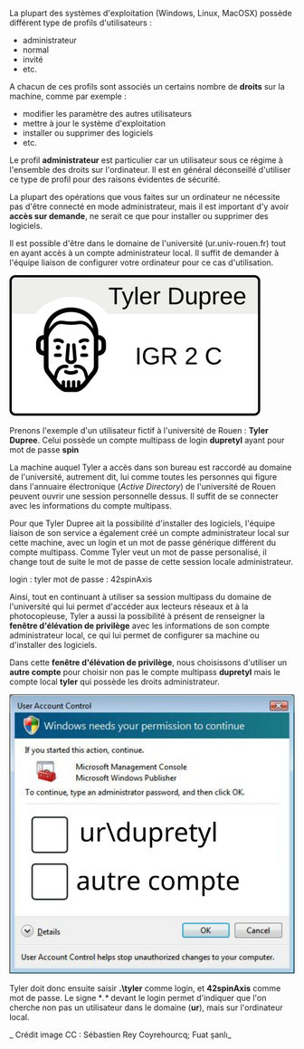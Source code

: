 La plupart des systèmes d'exploitation (Windows, Linux, MacOSX) possède différent type de profils d'utilisateurs :
- administrateur
- normal
- invité
- etc.

A chacun de ces profils sont associés un certains nombre de **droits** sur la machine, comme par exemple : 
- modifier les paramètre des autres utilisateurs 
- mettre à jour le système d'exploitation
- installer ou supprimer des logiciels
- etc.

Le profil **administrateur** est particulier car un utilisateur sous ce régime à l'ensemble des droits sur l'ordinateur. Il est en général déconseillé d'utiliser ce type de profil pour des raisons évidentes de sécurité. 
 
La plupart des opérations que vous faites sur un ordinateur ne nécessite pas  d'être connecté en mode administrateur, mais il est important d'y avoir **accès sur demande**, ne serait ce que pour installer ou supprimer des logiciels.

Il est possible d'être dans le domaine de l'université (ur.univ-rouen.fr) tout en ayant accès à un compte administrateur local. Il suffit de demander à l'équipe liaison de configurer votre ordinateur pour ce cas d'utilisation.

![LeoCarteTylerDupree](/images/TylerDupree.svg)

Prenons l'exemple d'un utilisateur fictif à l'université de Rouen : **Tyler Dupree**. Celui possède un compte multipass de login **dupretyl** ayant pour mot de passe **spin**
 
La machine auquel Tyler a accès dans son bureau est raccordé au domaine de l'université, autrement dit, lui comme toutes les personnes qui figure dans l'annuaire électronique (_Active Directory_) de l'université de Rouen peuvent ouvrir une session personnelle dessus. Il suffit de se connecter avec les informations du compte multipass. 

Pour que Tyler Dupree ait la possibilité d'installer des logiciels, l'équipe liaison de son service a également créé un compte administrateur local sur cette machine, avec un login et un mot de passe générique différent du compte multipass. Comme Tyler veut un mot de passe personalisé, il change tout de suite le mot de passe de cette session locale administrateur.

login : tyler
mot de passe : 42spinAxis

Ainsi, tout en continuant à utiliser sa session multipass du domaine de l'université qui lui permet d'accéder aux lecteurs réseaux et à la photocopieuse, Tyler a aussi la possibilité à présent de renseigner la **fenêtre d'élévation de privilège** avec les informations de son compte administrateur local, ce qui lui permet de configurer sa machine ou d'installer des logiciels.

Dans cette **fenêtre d'élévation de privilège**, nous choisissons d'utiliser un **autre compte** pour choisir non pas le compte multipass **dupretyl** mais le compte local **tyler** qui possède les droits  administrateur.

![privilege](/images/useraccountcontrol.svg)

Tyler doit donc ensuite saisir **.\tyler** comme login, et **42spinAxis** comme mot de passe. Le signe **.\** devant le login permet d'indiquer que l'on cherche non pas un utilisateur dans le domaine (**ur**), mais sur l'ordinateur local.


 
 
_ Crédit image CC : Sébastien Rey Coyrehourcq; Fuat şanlı_